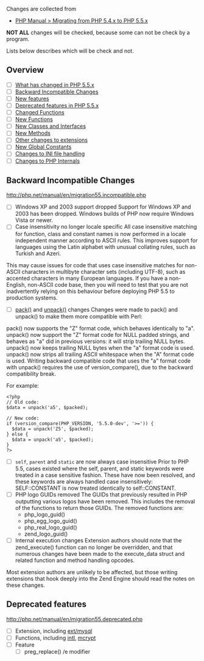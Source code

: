 Changes are collected from
- [PHP Manual > Migrating from PHP 5.4.x to PHP 5.5.x](http://php.net/manual/en/migration55.php)

**NOT ALL** changes will be checked, because some can not be check by a program.

Lists below describes which will be check and not.

## Overview
- [ ] [What has changed in PHP 5.5.x](migration55.changes.php)
- [ ] [Backward Incompatible Changes](migration55.incompatible.php)
- [ ] [New features](migration55.new-features.php)
- [ ] [Deprecated features in PHP 5.5.x](migration55.deprecated.php)
- [ ] [Changed Functions](migration55.changed-functions.php)
- [ ] [New Functions](migration55.new-functions.php)
- [ ] [New Classes and Interfaces](migration55.classes.php)
- [ ] [New Methods](migration55.new-methods.php)
- [ ] [Other changes to extensions](migration55.extensions-other.php)
- [ ] [New Global Constants](migration55.global-constants.php)
- [ ] [Changes to INI file handling](migration55.ini.php)
- [ ] [Changes to PHP Internals](migration55.internals.php)

## Backward Incompatible Changes
http://php.net/manual/en/migration55.incompatible.php

- [ ] Windows XP and 2003 support dropped
Support for Windows XP and 2003 has been dropped. Windows builds of PHP now require Windows Vista or newer.
- [ ] Case insensitivity no longer locale specific
All case insensitive matching for function, class and constant names is now performed in a locale independent manner according to ASCII rules. This improves support for languages using the Latin alphabet with unusual collating rules, such as Turkish and Azeri.

This may cause issues for code that uses case insensitive matches for non-ASCII characters in multibyte character sets (including UTF-8), such as accented characters in many European languages. If you have a non-English, non-ASCII code base, then you will need to test that you are not inadvertently relying on this behaviour before deploying PHP 5.5 to production systems.
- [ ] [pack()]() and [unpack()]() changes
Changes were made to pack() and unpack() to make them more compatible with Perl:

pack() now supports the "Z" format code, which behaves identically to "a".
unpack() now support the "Z" format code for NULL padded strings, and behaves as "a" did in previous versions: it will strip trailing NULL bytes.
unpack() now keeps trailing NULL bytes when the "a" format code is used.
unpack() now strips all trailing ASCII whitespace when the "A" format code is used.
Writing backward compatible code that uses the "a" format code with unpack() requires the use of version_compare(), due to the backward compatibility break.

For example:
```
<?php
// Old code:
$data = unpack('a5', $packed);

// New code:
if (version_compare(PHP_VERSION, '5.5.0-dev', '>=')) {
  $data = unpack('Z5', $packed);
} else {
  $data = unpack('a5', $packed);
}
?>
```
- [ ] `self`, `parent` and `static` are now always case insensitive
Prior to PHP 5.5, cases existed where the self, parent, and static keywords were treated in a case sensitive fashion. These have now been resolved, and these keywords are always handled case insensitively: SELF::CONSTANT is now treated identically to self::CONSTANT.
- [ ] PHP logo GUIDs removed
The GUIDs that previously resulted in PHP outputting various logos have been removed. This includes the removal of the functions to return those GUIDs. The removed functions are:
    - php_logo_guid()
    - php_egg_logo_guid()
    - php_real_logo_guid()
    - zend_logo_guid()
- [ ] Internal execution changes
Extension authors should note that the zend_execute() function can no longer be overridden, and that numerous changes have been made to the execute_data struct and related function and method handling opcodes.

Most extension authors are unlikely to be affected, but those writing extensions that hook deeply into the Zend Engine should read the notes on these changes.

## Deprecated features
http://php.net/manual/en/migration55.deprecated.php

- [ ] Extension, including [ext/mysql]()
- [ ] Functions, including [intl](), [mcrypt]()
- [ ] Feature
    - [ ] preg_replace() /e modifier
